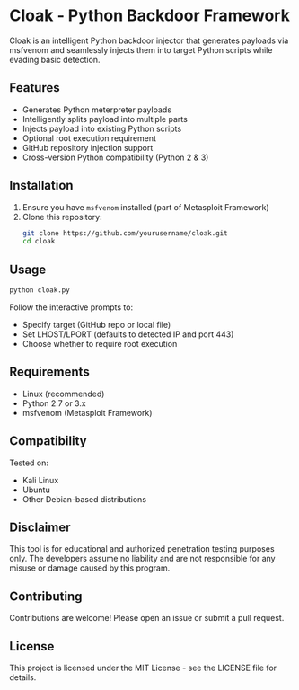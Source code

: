 # Cloak - Python Backdoor Framework

Cloak is an intelligent Python backdoor injector that generates payloads via msfvenom and seamlessly injects them into target Python scripts while evading basic detection.

## Features

- Generates Python meterpreter payloads
- Intelligently splits payload into multiple parts
- Injects payload into existing Python scripts
- Optional root execution requirement
- GitHub repository injection support
- Cross-version Python compatibility (Python 2 & 3)

## Installation

1. Ensure you have `msfvenom` installed (part of Metasploit Framework)
2. Clone this repository:
   ```bash
   git clone https://github.com/yourusername/cloak.git
   cd cloak
   ```

## Usage

```bash
python cloak.py
```

Follow the interactive prompts to:

- Specify target (GitHub repo or local file)
- Set LHOST/LPORT (defaults to detected IP and port 443)
- Choose whether to require root execution

## Requirements

- Linux (recommended)
- Python 2.7 or 3.x
- msfvenom (Metasploit Framework)

## Compatibility

Tested on:

- Kali Linux
- Ubuntu
- Other Debian-based distributions

## Disclaimer

This tool is for educational and authorized penetration testing purposes only. The developers assume no liability and are not responsible for any misuse or damage caused by this program.

## Contributing

Contributions are welcome! Please open an issue or submit a pull request.

## License

This project is licensed under the MIT License - see the LICENSE file for details.